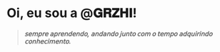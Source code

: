  # **Oi, eu sou a @𝐆𝐑𝐙𝐇𝐈!** 

>##### 𝗌𝖾𝗆𝗉𝗋𝖾 𝖺𝗉𝗋𝖾𝗇𝖽𝖾𝗇𝖽𝗈, 𝖺𝗇𝖽𝖺𝗇𝖽𝗈 𝗃𝗎𝗇𝗍𝗈 𝖼𝗈𝗆 𝗈 𝗍𝖾𝗆𝗉𝗈 𝖺𝖽𝗊𝗎𝗂𝗋𝗂𝗇𝖽𝗈 𝖼𝗈𝗇𝗁𝖾𝖼𝗂𝗆𝖾𝗇𝗍𝗈.


